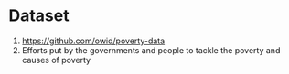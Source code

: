 # Dataset

1. https://github.com/owid/poverty-data
2. Efforts put by the governments and people to tackle the poverty and causes of poverty

